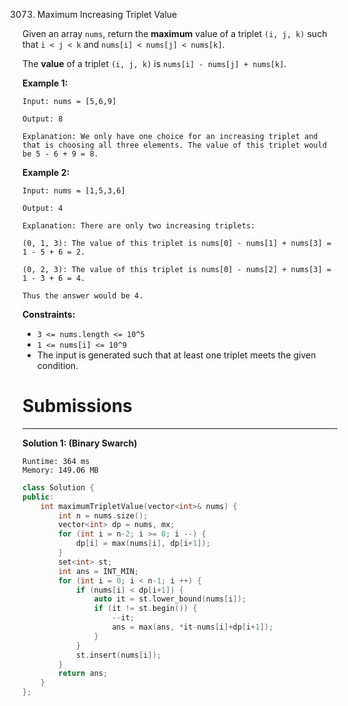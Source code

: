 3073. Maximum Increasing Triplet Value

Given an array `nums`, return the **maximum** value of a triplet `(i, j, k)` such that `i < j < k` and `nums[i] < nums[j] < nums[k]`.

The **value** of a triplet `(i, j, k)` is `nums[i] - nums[j] + nums[k]`.

 

**Example 1:**
```
Input: nums = [5,6,9]

Output: 8

Explanation: We only have one choice for an increasing triplet and that is choosing all three elements. The value of this triplet would be 5 - 6 + 9 = 8.
```

**Example 2:**
```
Input: nums = [1,5,3,6]

Output: 4

Explanation: There are only two increasing triplets:

(0, 1, 3): The value of this triplet is nums[0] - nums[1] + nums[3] = 1 - 5 + 6 = 2.

(0, 2, 3): The value of this triplet is nums[0] - nums[2] + nums[3] = 1 - 3 + 6 = 4.

Thus the answer would be 4.
```
 

**Constraints:**

* `3 <= nums.length <= 10^5`
* `1 <= nums[i] <= 10^9`
* The input is generated such that at least one triplet meets the given condition.

# Submissions
---
**Solution 1: (Binary Swarch)**
```
Runtime: 364 ms
Memory: 149.06 MB
```
```c++
class Solution {
public:
    int maximumTripletValue(vector<int>& nums) {
        int n = nums.size();
        vector<int> dp = nums, mx;
        for (int i = n-2; i >= 0; i --) {
            dp[i] = max(nums[i], dp[i+1]);
        }
        set<int> st;
        int ans = INT_MIN;
        for (int i = 0; i < n-1; i ++) {
            if (nums[i] < dp[i+1]) {
                auto it = st.lower_bound(nums[i]);
                if (it != st.begin()) {
                    --it;
                    ans = max(ans, *it-nums[i]+dp[i+1]);
                }
            }
            st.insert(nums[i]);
        }
        return ans;
    }
};
```
